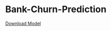 # Bank-Churn-Prediction

[Download Model](https://drive.google.com/file/d/1V6LBh3mdGEHb_KrkaBeqcjQbRP4PGj_9/view?usp=sharing)
